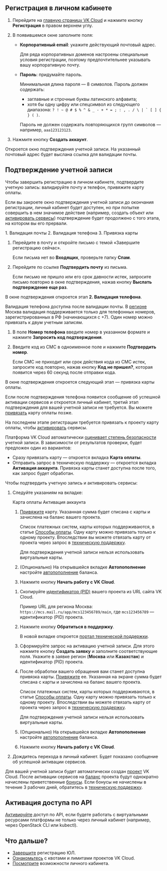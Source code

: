 <!-- содержание этой статьи должно совпадать с быстрым стартом по личному кабинету; важно поддерживать актуальность обеих статей -->

## Регистрация в личном кабинете

1. Перейдите на [главную страницу VK Cloud](https://mcs.mail.ru) и нажмите кнопку **Регистрация** в правом верхнем углу.
1. В появившемся окне заполните поля:

    - **Корпоративный email**: укажите действующий почтовый адрес.

        <info>

        Для ряда корпоративных доменов настроены специальные условия регистрации, поэтому предпочтительнее указывать вашу корпоративную почту.

        </info>

    - **Пароль**: придумайте пароль.

        <warn>

        Минимальная длина пароля — 8 символов. Пароль должен содержать:
        - заглавные и строчные буквы латинского алфавита;
        - хотя бы одну цифру или спецсимвол из следующего диапазона: ``? ! ~ @ # $ % ^ & _ - + * = ; : , . / \ | ` [ ] { } ( )``.

        Пароль не должен содержать повторяющихся групп символов — например, ``aaa123123123``.

        </warn>

1. Нажмите кнопку **Создать аккаунт**.

Откроется окно подтверждения учетной записи. На указанный почтовый адрес будет выслана ссылка для валидации почты.

## Подтверждение учетной записи

Чтобы завершить регистрацию в личном кабинете, подтвердите учетную запись: валидируйте почту и телефон, привяжите карту оплаты.

Если вы закроете окно подтверждения учетной записи до окончания регистрации, личный кабинет будет доступен, но при попытке совершить в нем значимое действие (например, создать объект или [активировать сервисы](/ru/base/account/start/activation)) подтверждение будет продолжено с того этапа, на котором вы его прервали.

<tabs>
<tablist>
<tab>1. Валидация почты</tab>
<tab>2. Валидация телефона</tab>
<tab>3. Привязка карты</tab>
</tablist>
<tabpanel>

1. Перейдите в почту и откройте письмо с темой «Завершите регистрацию сейчас».

   Если письма нет во **Входящих**, проверьте папку **Спам**.

1. Перейдите по ссылке **Подтвердить почту** из письма.

   Если письмо не пришло или его срок давности истек, запросите письмо повторно в окне подтверждения, нажав кнопку **Выслать подтверждение еще раз**.

В окне подтверждения откроется этап **2. Валидация телефона**.

</tabpanel>
<tabpanel>

Валидация телефона доступна после валидации почты. В [регионе](/ru/base/account/concepts/regions) Москва валидация поддерживается только для телефонных номеров, зарегистрированных в РФ (начинающихся с +7). Один номер можно привязать к двум учетным записям.

1. В поле **Номер телефона** введите номер в указанном формате и нажмите **Запросить код подтверждения**.
1. Введите код из СМС в одноименное поле и нажмите **Подтвердить номер**.

    Если СМС не приходит или срок действия кода из СМС истек, запросите код повторно, нажав кнопку **Код не пришел?**, которая появится через 60 секунд после отправки кода.

В окне подтверждения откроется следующий этап — привязка карты оплаты.

<info>

Если после подтверждения телефона появится сообщение об успешной активации сервисов и откроется личный кабинет, третий этап подтверждения для вашей учетной записи не требуется. Вы можете [привязать](../../../billing/operations/add-card) карту оплаты позже.

</info>

</tabpanel>
<tabpanel>

На последнем этапе регистрации требуется привязать к проекту карту оплаты, чтобы [активировать](/ru/base/account/instructions/activation) сервисы.

Платформа VK Cloud автоматически [оценивает степень безопасности](../../it-security/tech#antifrod) учетной записи. В зависимости от результатов проверки, будет предложен один из вариантов:

- Сразу привязать карту — откроется вкладка **Карта оплаты**.
- Отправить запрос в техническую поддержку — откроется вкладка **Активация аккаунта**. Привязка карты станет доступна после того, как запрос будет обработан.

Чтобы подтвердить учетную запись и активировать сервисы:

1. Следуйте указаниям на вкладке:

    <tabs>
    <tablist>
    <tab>Карта оплаты</tab>
    <tab>Активация аккаунта</tab>
    </tablist>
    <tabpanel>

    1. [Привяжите](/ru/base/account/instructions/activation#privyazka_bankovskoy_karty) карту. Указанная сумма будет списана с карты и зачислена на баланс вашего проекта.

        Список платежных систем, карты которых поддерживаются, в статье [Способы оплаты](../../../billing/start/payment-methods). Одну карту можно привязать только к одному проекту. Впоследствии вы можете отвязать карту от проекта через запрос в [техническую поддержку](/ru/contacts).

        <info>

        Для подтверждения учетной записи нельзя использовать виртуальные карты.

        </info>

    1. (Опционально) На открывшейся вкладке **Автопополнение** настройте [автопополнение](../../../billing/operations/add-card#nastroit_avtopopolnenie) баланса.
    1. Нажмите кнопку **Начать работу с VK Cloud**.

    </tabpanel>
    <tabpanel>

    1. Скопируйте [идентификатор (PID)](/ru/base/account/instructions/project-settings/manage#poluchenie_identifikatora_proekta) вашего проекта из URL сайта VK Cloud.

        Пример URL для региона Москва: `https://mcs.mail.ru/app/mcs123456789/main`, где `mcs123456789` — идентификатор (PID) проекта.

    1. Нажмите кнопку **Обратиться в поддержку**.

        В новой вкладке откроется [портал технической поддержки](https://support.mcs.mail.ru).

    1. Сформируйте запрос на активацию учетной записи. Для этого нажмите кнопку **Создать заявку** и заполните соответствующие поля. Укажите в заявке регион (**Москва** или **Казахстан**) и идентификатор (PID) проекта.
    1.  После обработки вашего обращения вам станет доступна привязка карты. [Привяжите](/base/account/instructions/activation#privyazka_bankovskoy_karty) ее. Указанная на экране сумма будет списана с карты и зачислена на баланс вашего проекта.

        Список платежных систем, карты которых поддерживаются, в статье [Способы оплаты](../../../billing/start/payment-methods). Одну карту можно привязать только к одному проекту. Впоследствии вы можете отвязать карту от проекта через запрос в [техническую поддержку](/ru/contacts).

        <info>

        Для подтверждения учетной записи нельзя использовать виртуальные карты.

        </info>

    1. (Опционально) На открывшейся вкладке **Автопополнение** настройте [автопополнение](../../../billing/operations/add-card#nastroit_avtopopolnenie) баланса.
    1. Нажмите кнопку **Начать работу с VK Cloud**.

    </tabpanel>
    </tabs>

1. Дождитесь перехода в личный кабинет. Будет показано сообщение об успешной активации сервисов.

</tabpanel>
</tabs>

Для вашей учетной записи будет автоматически создан [проект](/ru/base/account/concepts/projects) VK Cloud. После активации сервисов на [баланс](../../../billing/start/balance) проекта будут однократно начислены приветственные [бонусы](../../../billing/concepts/bonus). Если бонусы не начислены в течение 3 рабочих дней, обратитесь в [техническую поддержку](/ru/contacts).

## Активация доступа по API

[Активируйте](/ru/manage/tools-for-using-services/rest-api/enable-api) доступ по API, если будете работать с виртуальными ресурсами платформы не только через личный кабинет (например, через OpenStack CLI или kubectl).

## Что дальше?

- [Завершите](../corporate/) регистрацию ЮЛ.
- [Ознакомьтесь](/ru/base/account/concepts/quotasandlimits) с квотами и лимитами проектов VK Cloud.
- [Посмотрите](/ru/base/account) возможности личного кабинета.

